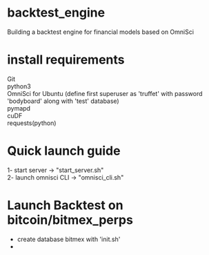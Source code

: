 # backtest_engine
Building a backtest engine for financial models based on OmniSci

# install requirements
Git  
python3  
OmniSci for Ubuntu (define first superuser as 'truffet' with password 'bodyboard' along with 'test' database)  
pymapd  
cuDF  
requests(python)  

# Quick launch guide
1- start server -> "start_server.sh"  
2- launch omnisci CLI -> "omnisci_cli.sh"  

# Launch Backtest on bitcoin/bitmex_perps
- create database bitmex with 'init.sh'  
- 